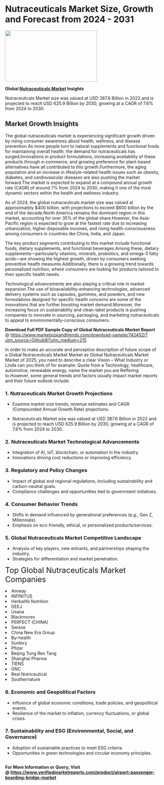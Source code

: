 <H1>Nutraceuticals Market Size, Growth and Forecast from 2024 - 2031</H1><img class="aligncenter size-medium wp-image-584254" src="https://thirdeyenews.in/wp-content/uploads/2024/09/Global-Market-Research-300x168.jpeg" alt="" width="300" height="168" /><p><strong>Global&nbsp;<a href="https://www.marketsizeandtrends.com/download-sample/742452/?utm_source=Github8j?utm_medium=215">Nutraceuticals Market</a> Insights</strong></p><p>Nutraceuticals Market size was valued at USD 387.6 Billion in 2022 and is projected to reach USD 625.9 Billion by 2030, growing at a CAGR of 7.6% from 2024 to 2030.</p><p><h2>Market Growth Insights</h2> <p>The global nutraceuticals market is experiencing significant growth driven by rising consumer awareness about health, wellness, and disease prevention.As more people turn to natural supplements and functional foods for maintaining overall health, the demand for nutraceuticals has surged.Innovations in product formulations, increasing availability of these products through e-commerce, and growing preference for plant-based alternatives have all contributed to this growth.Furthermore, the aging population and an increase in lifestyle-related health issues such as obesity, diabetes, and cardiovascular diseases are also pushing the market forward.The market is expected to expand at a compound annual growth rate (CAGR) of around 7% from 2024 to 2030, making it one of the most dynamic sectors within the health and wellness industry.</p> <p>As of 2024, the global nutraceuticals market size was valued at approximately $400 billion, with projections to exceed $600 billion by the end of the decade.North America remains the dominant region in this market, accounting for over 35% of the global share.However, the Asia-Pacific region is expected to grow at the fastest rate due to increasing urbanization, higher disposable incomes, and rising health-consciousness among consumers in countries like China, India, and Japan.</p> <p>The key product segments contributing to this market include functional foods, dietary supplements, and functional beverages.Among these, dietary supplements—particularly vitamins, minerals, probiotics, and omega-3 fatty acids—are showing the highest growth, driven by consumers seeking preventive health measures.Additionally, there is a growing trend towards personalized nutrition, where consumers are looking for products tailored to their specific health needs.</p> <p>Technological advancements are also playing a critical role in market expansion.The use of bioavailability-enhancing technologies, advanced delivery systems such as capsules, gummies, and powders, and new formulations designed for specific health concerns are some of the innovations that are further boosting market demand.Moreover, the increasing focus on sustainability and clean-label products is pushing companies to innovate in sourcing, packaging, and marketing nutraceuticals to appeal to environmentally-conscious consumers.</p> <p><span class=""><strong>Download Full PDF Sample Copy of Global Nutraceuticals Market Report</strong> @ <a href="https://www.marketsizeandtrends.com/download-sample/742452/?utm_source=Github8j?utm_medium=215" target="_blank">https://www.marketsizeandtrends.com/download-sample/742452/?utm_source=Github8j?utm_medium=215</a></span></p><p>In order to make an accurate and perceptive description of future scope of a Global&nbsp;Nutraceuticals Market Market as Global&nbsp;Nutraceuticals Market Market of 2025, you need to describe a clear Vision &ndash; What Industry or Linda can you think of for example: Quote from a Technology, healthcare, automotive, renewable energy, name the market you are Reffering to.However, some general trends and factors usually impact market reports and their future outlook include:</p><h3>1.&nbsp;<strong>Nutraceuticals Market Growth Projections</strong></h3><ul><li>Examine market size trends, revenue estimates and CAGR (Compounded Annual Growth Rate) projections.</li><li><p>Nutraceuticals Market size was valued at USD 387.6 Billion in 2022 and is projected to reach USD 625.9 Billion by 2030, growing at a CAGR of 7.6% from 2024 to 2030.</p></li></ul><h3>2.&nbsp;<strong>Nutraceuticals Market Technological Advancements</strong></h3><ul><li>Integration of AI, IoT, blockchain, or automation in the industry.</li><li>Innovations driving cost reductions or improving efficiency.</li></ul><h3>3.&nbsp;<strong>Regulatory and Policy Changes</strong></h3><ul><li>Impact of global and regional regulations, including sustainability and carbon-neutral goals.</li><li>Compliance challenges and opportunities tied to government initiatives.</li></ul><h3>4.&nbsp;<strong>Consumer Behavior Trends</strong></h3><ul><li>Shifts in demand influenced by generational preferences (e.g., Gen Z, Millennials).</li><li>Emphasis on eco-friendly, ethical, or personalized products/services.</li></ul><h3>5.&nbsp;<strong>Global Nutraceuticals Market Competitive Landscape</strong></h3><ul><li>Analysis of key players, new entrants, and partnerships shaping the industry.</li><li>Strategies for differentiation and market penetration.</li></ul><p data-pm-slice="1 1 []"><span style="color: inherit; font-family: inherit; font-size: 25px;">Top Global Nutraceuticals Market Companies</span></p><div class="" data-test-id=""><p><li>Amway</li><li> INFINITUS</li><li> Herbalife Nutrition</li><li> DEEJ</li><li> Usana</li><li> Blackmores</li><li> PERFECT (CHINA)</li><li> Swisse</li><li> China New Era Group</li><li> By-health</li><li> Suntory</li><li> Pfizer</li><li> Beijing Tong Ren Tang</li><li> Shanghai Pharma</li><li> TIENS</li><li> GNC</li><li> Real Nutriceutical</li><li> Southernature</li></p></div><h3>6.&nbsp;<strong>Economic and Geopolitical Factors</strong></h3><ul><li>Influence of global economic conditions, trade policies, and geopolitical events.</li><li>Resilience of the market to inflation, currency fluctuations, or global crises.</li></ul><h3>7.&nbsp;<strong>Sustainability and ESG (Environmental, Social, and Governance)</strong></h3><ul><li>Adoption of sustainable practices to meet ESG criteria.</li><li>Opportunities in green technologies and circular economy principles.</li></ul><h2><strong style="font-size: 14px;">For More Information or Query, Visit @&nbsp;</strong><a style="background-color: #ffffff; font-size: 14px;" href="https://www.marketsizeandtrends.com/report/nutraceuticals-market/" target="_blank">https://www.verifiedmarketreports.com/product/airport-passenger-boarding-bridge-market</a></h2>